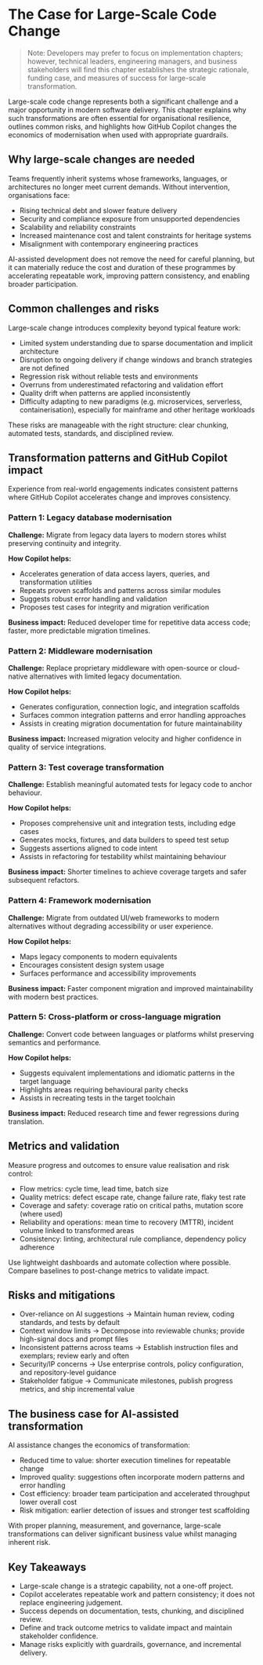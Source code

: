 # The Case for Large-Scale Code Change

> Note: Developers may prefer to focus on implementation chapters; however, technical leaders, engineering managers, and business stakeholders will find this chapter establishes the strategic rationale, funding case, and measures of success for large-scale transformation.

Large-scale code change represents both a significant challenge and a major opportunity in modern software delivery. This chapter explains why such transformations are often essential for organisational resilience, outlines common risks, and highlights how GitHub Copilot changes the economics of modernisation when used with appropriate guardrails.

## Why large-scale changes are needed

Teams frequently inherit systems whose frameworks, languages, or architectures no longer meet current demands. Without intervention, organisations face:

- Rising technical debt and slower feature delivery
- Security and compliance exposure from unsupported dependencies
- Scalability and reliability constraints
- Increased maintenance cost and talent constraints for heritage systems
- Misalignment with contemporary engineering practices

AI-assisted development does not remove the need for careful planning, but it can materially reduce the cost and duration of these programmes by accelerating repeatable work, improving pattern consistency, and enabling broader participation.

## Common challenges and risks

Large-scale change introduces complexity beyond typical feature work:

- Limited system understanding due to sparse documentation and implicit architecture
- Disruption to ongoing delivery if change windows and branch strategies are not defined
- Regression risk without reliable tests and environments
- Overruns from underestimated refactoring and validation effort
- Quality drift when patterns are applied inconsistently
- Difficulty adapting to new paradigms (e.g. microservices, serverless, containerisation), especially for mainframe and other heritage workloads

These risks are manageable with the right structure: clear chunking, automated tests, standards, and disciplined review.

## Transformation patterns and GitHub Copilot impact

Experience from real-world engagements indicates consistent patterns where GitHub Copilot accelerates change and improves consistency.

### Pattern 1: Legacy database modernisation

**Challenge:** Migrate from legacy data layers to modern stores whilst preserving continuity and integrity.

**How Copilot helps:**

- Accelerates generation of data access layers, queries, and transformation utilities
- Repeats proven scaffolds and patterns across similar modules
- Suggests robust error handling and validation
- Proposes test cases for integrity and migration verification

**Business impact:** Reduced developer time for repetitive data access code; faster, more predictable migration timelines.

### Pattern 2: Middleware modernisation

**Challenge:** Replace proprietary middleware with open-source or cloud-native alternatives with limited legacy documentation.

**How Copilot helps:**

- Generates configuration, connection logic, and integration scaffolds
- Surfaces common integration patterns and error handling approaches
- Assists in creating migration documentation for future maintainability

**Business impact:** Increased migration velocity and higher confidence in quality of service integrations.

### Pattern 3: Test coverage transformation

**Challenge:** Establish meaningful automated tests for legacy code to anchor behaviour.

**How Copilot helps:**

- Proposes comprehensive unit and integration tests, including edge cases
- Generates mocks, fixtures, and data builders to speed test setup
- Suggests assertions aligned to code intent
- Assists in refactoring for testability whilst maintaining behaviour

**Business impact:** Shorter timelines to achieve coverage targets and safer subsequent refactors.

### Pattern 4: Framework modernisation

**Challenge:** Migrate from outdated UI/web frameworks to modern alternatives without degrading accessibility or user experience.

**How Copilot helps:**

- Maps legacy components to modern equivalents
- Encourages consistent design system usage
- Surfaces performance and accessibility improvements

**Business impact:** Faster component migration and improved maintainability with modern best practices.

### Pattern 5: Cross-platform or cross-language migration

**Challenge:** Convert code between languages or platforms whilst preserving semantics and performance.

**How Copilot helps:**

- Suggests equivalent implementations and idiomatic patterns in the target language
- Highlights areas requiring behavioural parity checks
- Assists in recreating tests in the target toolchain

**Business impact:** Reduced research time and fewer regressions during translation.

## Metrics and validation

Measure progress and outcomes to ensure value realisation and risk control:

- Flow metrics: cycle time, lead time, batch size
- Quality metrics: defect escape rate, change failure rate, flaky test rate
- Coverage and safety: coverage ratio on critical paths, mutation score (where used)
- Reliability and operations: mean time to recovery (MTTR), incident volume linked to transformed areas
- Consistency: linting, architectural rule compliance, dependency policy adherence

Use lightweight dashboards and automate collection where possible. Compare baselines to post-change metrics to validate impact.

## Risks and mitigations

- Over-reliance on AI suggestions → Maintain human review, coding standards, and tests by default
- Context window limits → Decompose into reviewable chunks; provide high-signal docs and prompt files
- Inconsistent patterns across teams → Establish instruction files and exemplars; review early and often
- Security/IP concerns → Use enterprise controls, policy configuration, and repository-level guidance
- Stakeholder fatigue → Communicate milestones, publish progress metrics, and ship incremental value

## The business case for AI-assisted transformation

AI assistance changes the economics of transformation:

- Reduced time to value: shorter execution timelines for repeatable change
- Improved quality: suggestions often incorporate modern patterns and error handling
- Cost efficiency: broader team participation and accelerated throughput lower overall cost
- Risk mitigation: earlier detection of issues and stronger test scaffolding

With proper planning, measurement, and governance, large-scale transformations can deliver significant business value whilst managing inherent risk.

## Key Takeaways

- Large-scale change is a strategic capability, not a one-off project.
- Copilot accelerates repeatable work and pattern consistency; it does not replace engineering judgement.
- Success depends on documentation, tests, chunking, and disciplined review.
- Define and track outcome metrics to validate impact and maintain stakeholder confidence.
- Manage risks explicitly with guardrails, governance, and incremental delivery.

